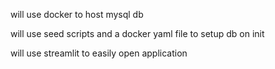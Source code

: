 will use docker to host mysql db

will use seed scripts and a docker yaml file to setup db on init

will use streamlit to easily open application